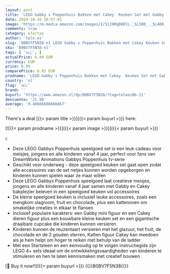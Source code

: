```yaml
---
layout: post
title: 'LEGO Gabby s Poppenhuis Bakken met Cakey  Keuken Set met Gabby en Cakey Kat Figuren  Inclusief Cupcake om Te Versieren  Speelgoed voor meisjes en Jongens vanaf 4 jaar  Verjaardagscadeau 10785'
date: 2024-10-16 16:57:01
image: 'https://m.media-amazon.com/images/I/51J9RqD08lL._SL500_._SL400_.jpg'
comments: true
category: ofertas
author: 'tole.es'
slug: 'B0BV7F5N38-nl LEGO Gabby s Poppenhuis Bakken met Cakey Keuken Set met...'
sku: 'B0BV7F5N38-nl'
tags: [ '🇳🇱', ]
actualPrice: 6.99 EUR
currency: EUR
price: 6.99
comparePrice: 8.95 EUR
prodname: 'LEGO Gabby s Poppenhuis Bakken met Cakey  Keuken Set met Gabby en Cakey Kat Figuren  Inclusief Cupcake om Te Versieren  Speelgoed voor meisjes en Jongens vanaf 4 jaar  Verjaardagscadeau 10785'
country: 'nl'
flag: '🇳🇱'
brand: ''
buyurl: 'https://www.amazon.nl/dp/B0BV7F5N38/?tag=tolees0b-21'
descuento: '21.90'
average: '9.40666666666667'
---
```


There's a deal [{{< param title >}}]({{< param buyurl >}})  here:

[![{{< param prodname >}}]({{< param image >}})]({{< param buyurl >}})

ℹ️:

- Deze LEGO Gabbys Poppenhuis speelgoed set is een leuk cadeau voor meisjes, jongens en alle kinderen vanaf 4 jaar, perfect voor fans van DreamWorks Animations Gabbys Poppenhuis tv-serie
- Geschikt voor onderweg - deze speelgoed keuken set gaat open zodat alle accessoires van de set netjes kunnen worden opgeborgen en kinderen kunnen spelen waar ze maar willen
- Deze LEGO Gabbys Poppenhuis speelgoed laat creatieve meisjes, jongens en alle kinderen vanaf 4 jaar samen met Gabby en Cakey bakplezier beleven in een speelgoed keuken vol accessoires
- De kleine speelgoed keuken is inclusief leuke accessoires, zoals een mengkom slagroom, fruit en chocolade, plus een kattenoven om smakelijke creaties in elkaar te flansen
- Inclusief populaire karakters: een Gabby mini figuur en een Cakey dieren figuur plus een bouwbare kleine keuken set en een gigantische draaibare cupcake die kinderen kunnen versieren
- Kinderen kunnen de reuzentaart versieren met het glazuur, het fruit, de chocolade en de 2 gouden sterren, Katten figuur Cakey kan meedoen als je hem helpt om hoger te reiken met behulp van de ladder
- Met een Startsteen en een eenvoudig op te volgen instructiegids zijn LEGO 4+ sets ideaal om de ontwikkelingsvaardigheden van kinderen te stimuleren en hen te laten kennismaken met creatief bouwen

[🛒 Buy it now!!]({{< param buyurl >}})
{{<world>}}B0BV7F5N38{{</world>}}
